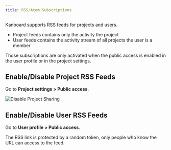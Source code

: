 ```yaml
---
title: RSS/Atom Subscriptions
---
```


Kanboard supports RSS feeds for projects and users.

- Project feeds contains only the activity the project
- User feeds contains the activity stream of all projects the user is a member

Those subscriptions are only activated when the public access is enabled
in the user profile or in the project settings.

Enable/Disable Project RSS Feeds
--------------------------------

Go to **Project settings > Public access**.

![Disable Project Sharing](/images/v1/project-disable-sharing.png)

Enable/Disable User RSS Feeds
-----------------------------

Go to **User profile > Public access**.

The RSS link is protected by a random token, only people who know the
URL can access to the feed.
